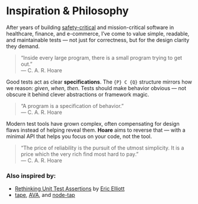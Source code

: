 # Inspiration & Philosophy

After years of building [safety-critical](https://en.wikipedia.org/wiki/Safety-critical_system) and mission-critical software in healthcare, finance, and e-commerce, I’ve come to value simple, readable, and maintainable tests — not just for correctness, but for the design clarity they demand.

> “Inside every large program, there is a small program trying to get out.”  
> — C. A. R. Hoare

Good tests act as clear **specifications**. The `{P} C {Q}` structure mirrors how we reason: _given_, _when_, _then_. Tests should make behavior obvious — not obscure it behind clever abstractions or framework magic.

> “A program is a specification of behavior.”  
> — C. A. R. Hoare

Modern test tools have grown complex, often compensating for design flaws instead of helping reveal them. **Hoare** aims to reverse that — with a minimal API that helps you focus on your code, not the tool.

> “The price of reliability is the pursuit of the utmost simplicity. It is a price which the very rich find most hard to pay.”  
> — C. A. R. Hoare

### Also inspired by:

- [Rethinking Unit Test Assertions](https://medium.com/javascript-scene/rethinking-unit-test-assertions-55f59358253f) by [Eric Elliott](https://medium.com/@_ericelliott)
- [tape](https://github.com/substack/tape), [AVA](https://github.com/avajs/ava), and [node-tap](https://github.com/tapjs/node-tap)